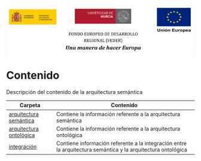 ![](/arquitectura/integracion/resources/logos_feder.png)

# Contenido

Descripción del contenido de la arquitectura semántica

| Carpeta                                                                                                                                                                 | Contenido                                                                                                    |
| ----------------------------------------------------------------------------------------------------------------------------------------------------------------------- | ------------------------------------------------------------------------------------------------------------ |
| [arquitectura semántica](https://git.izertis.com/universidaddemurcia/semantmurc/asio-docs/-/tree/develop/hito_2/arquitectura/arquitectura_semantica/analisis_funcional) | Contiene la información referente a la arquitectura semántica                                                |
| [arquitectura ontológica](./infraestructura_ontologica/ontology.md)                                                                                                     | Contiene la información referente a la arquitectura ontológica                                               |
| [integración](./integracion/integration.md)                                                                                                                             | Contiene información referente a la integración entre la arquitectura semántica y la arquitectura ontológica |
